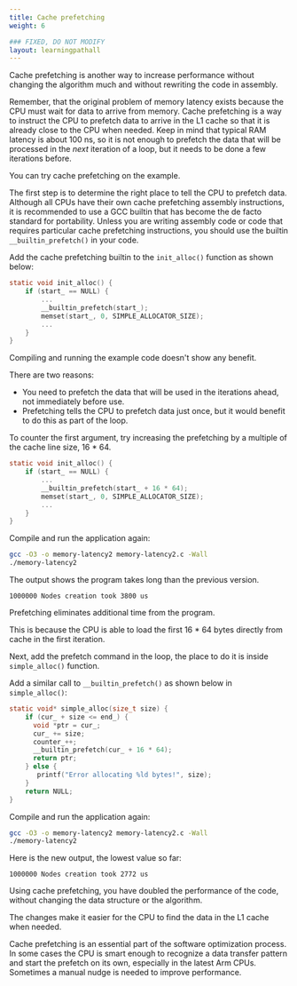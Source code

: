 ```yaml
---
title: Cache prefetching
weight: 6

### FIXED, DO NOT MODIFY
layout: learningpathall
---
```



Cache prefetching is another way to increase performance without changing the algorithm much and without rewriting the code in assembly. 

Remember, that the original problem of memory latency exists because the CPU must wait for data to arrive from memory. Cache prefetching is a way to instruct the CPU to prefetch data to arrive in the L1 cache so that it is already close to the CPU when needed. Keep in mind that typical RAM latency is about 100 ns, so it is not enough to prefetch the data that will be processed in the _next_ iteration of a loop, but it needs to be done a few iterations before. 

You can try cache prefetching on the example. 

The first step is to determine the right place to tell the CPU to prefetch data. Although all CPUs have their own cache prefetching assembly instructions, it is recommended to use a GCC builtin that has become the de facto standard for portability. Unless you are writing assembly code or code that requires particular cache prefetching instructions, you should use the builtin `__builtin_prefetch()` in your code. 

Add the cache prefetching builtin to the `init_alloc()` function as shown below:

```C
static void init_alloc() {
    if (start_ == NULL) {
        ...
        __builtin_prefetch(start_);
        memset(start_, 0, SIMPLE_ALLOCATOR_SIZE);
        ...
    }
}
```

Compiling and running the example code doesn't show any benefit. 

There are two reasons:
- You need to prefetch the data that will be used in the iterations ahead, not immediately before use.
- Prefetching tells the CPU to prefetch data just once, but it would benefit to do this as part of the loop. 

To counter the first argument, try increasing the prefetching by a multiple of the cache line size, 16 * 64.

```C
static void init_alloc() {
    if (start_ == NULL) {
        ...
        __builtin_prefetch(start_ + 16 * 64);
        memset(start_, 0, SIMPLE_ALLOCATOR_SIZE);
        ...
    }
}

```

Compile and run the application again:

```bash
gcc -O3 -o memory-latency2 memory-latency2.c -Wall
./memory-latency2
```

The output shows the program takes long than the previous version. 

```output
1000000 Nodes creation took 3800 us
```

Prefetching eliminates additional time from the program. 

This is because the CPU is able to load the first 16 * 64 bytes directly from cache in the first iteration.

Next, add the prefetch command in the loop, the place to do it is inside `simple_alloc()` function. 

Add a similar call to `__builtin_prefetch()` as shown below in `simple_alloc()`:

```C
static void* simple_alloc(size_t size) {
    if (cur_ + size <= end_) {
      void *ptr = cur_;
      cur_ += size;
      counter_++;
      __builtin_prefetch(cur_ + 16 * 64);
      return ptr;
    } else {
       printf("Error allocating %ld bytes!", size);
    }
    return NULL;
}
```

Compile and run the application again:

```bash
gcc -O3 -o memory-latency2 memory-latency2.c -Wall
./memory-latency2
```

Here is the new output, the lowest value so far:

```output
1000000 Nodes creation took 2772 us
```

Using cache prefetching, you have doubled the performance of the code, without changing the data structure or the algorithm. 

The changes make it easier for the CPU to find the data in the L1 cache when needed. 

Cache prefetching is an essential part of the software optimization process. In some cases the CPU is smart enough to recognize a data transfer pattern and start the prefetch on its own, especially in the latest Arm CPUs. Sometimes a manual nudge is needed to improve performance. 

